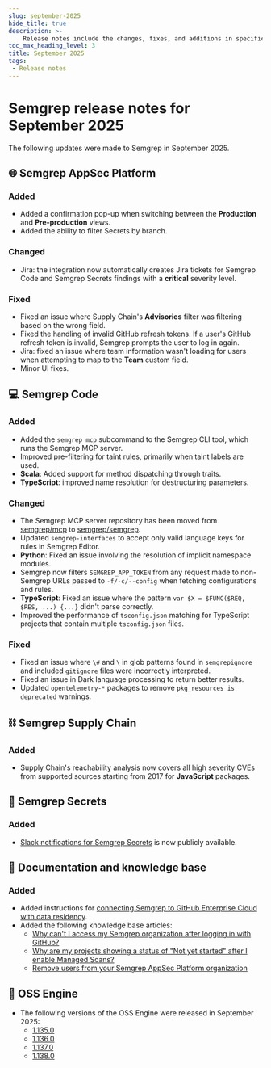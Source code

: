 ```yaml
---
slug: september-2025
hide_title: true
description: >-
    Release notes include the changes, fixes, and additions in specific versions of Semgrep.
toc_max_heading_level: 3
title: September 2025
tags:
 - Release notes
---
```


<!-- Remember to add previous month's under-the-cut behavior --> 
<!-- Remember to update index page -->
 
 # Semgrep release notes for September 2025

The following updates were made to Semgrep in September 2025.

## 🌐 Semgrep AppSec Platform

### Added

- Added a confirmation pop-up when switching between the **Production** and **Pre-production** views.
- Added the ability to filter Secrets by branch.

### Changed

- Jira: the integration now automatically creates Jira tickets for Semgrep Code and Semgrep Secrets findings with a **critical** severity level.

### Fixed

- Fixed an issue where Supply Chain's **Advisories** filter was filtering based on the wrong field.
- Fixed the handling of invalid GitHub refresh tokens. If a user's GitHub refresh token is invalid, Semgrep prompts the user to log in again.
- Jira: fixed an issue where team information wasn't loading for users when attempting to map to the **Team** custom field.
- Minor UI fixes.

## 💻 Semgrep Code

### Added

- Added the `semgrep mcp` subcommand to the Semgrep CLI tool, which runs the Semgrep MCP server. 
- Improved pre-filtering for taint rules, primarily when taint labels are used.
- **Scala**: Added support for method dispatching through traits.
- **TypeScript**: improved name resolution for destructuring parameters.

### Changed

- The Semgrep MCP server repository has been moved from [semgrep/mcp](https://github.com/semgrep/mcp) to [semgrep/semgrep](https://github.com/semgrep/semgrep/tree/develop/cli/src/semgrep/mcp).
- Updated `semgrep-interfaces` to accept only valid language keys for rules in Semgrep Editor.
- **Python**: Fixed an issue involving the resolution of implicit namespace modules.
- Semgrep now filters `SEMGREP_APP_TOKEN` from any request made to non-Semgrep URLs passed to `-f/-c/--config` when fetching configurations and rules.
- **TypeScript**: Fixed an issue where the pattern `var $X = $FUNC($REQ, $RES, ...) {...}` didn't parse correctly.
- Improved the performance of `tsconfig.json` matching for TypeScript projects that contain multiple `tsconfig.json` files.

### Fixed

- Fixed an issue where `\#` and `\` in glob patterns found in `semgrepignore` and included `gitignore` files were incorrectly interpreted.
- Fixed an issue in Dark language processing to return better results.
- Updated `opentelemetry-*` packages to remove `pkg_resources is deprecated` warnings.

## ⛓️ Semgrep Supply Chain

### Added

- Supply Chain's reachability analysis now covers all high severity CVEs from supported sources starting from 2017 for **JavaScript** packages.

## 🔐 Semgrep Secrets

### Added

- [Slack notifications for Semgrep Secrets](/semgrep-appsec-platform/slack-notifications#secrets) is now publicly available.

## 📝 Documentation and knowledge base

### Added

- Added instructions for [connecting Semgrep to GitHub Enterprise Cloud with data residency](/deployment/connect-scm#github-enterprise-cloud-with-data-residency).
- Added the following knowledge base articles:
  - [Why can't I access my Semgrep organization after logging in with GitHub?](/kb/semgrep-appsec-platform/cannot-access-semgrep-after-github-login)
  - [Why are my projects showing a status of "Not yet started" after I enable Managed Scans?](/kb/semgrep-appsec-platform/projects-not-yet-started-sms)
  - [Remove users from your Semgrep AppSec Platform organization](/kb/semgrep-appsec-platform/remove-users)

## 🔧 OSS Engine

* The following versions of the OSS Engine were released in September 2025:
  * [<i class="fas fa-external-link fa-xs"></i>1.135.0](https://github.com/semgrep/semgrep/releases/tag/v1.135.0)
  * [<i class="fas fa-external-link fa-xs"></i>1.136.0](https://github.com/semgrep/semgrep/releases/tag/v1.136.0)
  * [<i class="fas fa-external-link fa-xs"></i>1.137.0](https://github.com/semgrep/semgrep/releases/tag/v1.137.0)
  * [<i class="fas fa-external-link fa-xs"></i>1.138.0](https://github.com/semgrep/semgrep/releases/tag/v1.138.0)
